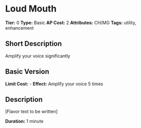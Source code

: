 # Loud Mouth

**Tier:** 0
**Type:** Basic
**AP Cost:** 2
**Attributes:** CH/MG
**Tags:** utility, enhancement

## Short Description
Amplify your voice significantly

## Basic Version
**Limit Cost:** -
**Effect:** Amplify your voice 5 times

## Description
[Flavor text to be written]

**Duration:** 1 minute